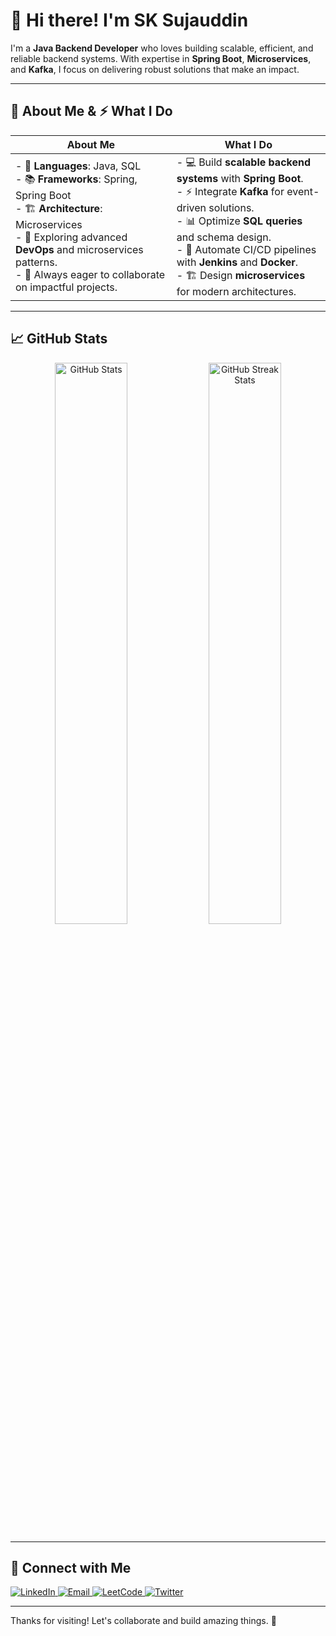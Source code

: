# 👋 Hi there! I'm **SK Sujauddin**  
I'm a **Java Backend Developer** who loves building scalable, efficient, and reliable backend systems. With expertise in **Spring Boot**, **Microservices**, and **Kafka**, I focus on delivering robust solutions that make an impact.

---

## 🚀 **About Me** & ⚡ **What I Do**

| **About Me** | **What I Do** |
|--------------|---------------|
| - 🔧 **Languages**: Java, SQL  <br> - 📚 **Frameworks**: Spring, Spring Boot  <br> - 🏗️ **Architecture**: Microservices  <br> - 🌱 Exploring advanced **DevOps** and microservices patterns.  <br> - 💬 Always eager to collaborate on impactful projects. | - 💻 Build **scalable backend systems** with **Spring Boot**.  <br> - ⚡ Integrate **Kafka** for event-driven solutions.  <br> - 📊 Optimize **SQL queries** and schema design.  <br> - 🚀 Automate CI/CD pipelines with **Jenkins** and **Docker**.  <br> - 🏗️ Design **microservices** for modern architectures. |

---

## 📈 **GitHub Stats**

<p align="center">
  <img src="https://github-readme-stats.vercel.app/api?username=iamsujauddin&show_icons=true&theme=tokyonight" alt="GitHub Stats" width="48%" />
  <img src="https://github-readme-streak-stats.herokuapp.com/?user=iamsujauddin&theme=tokyonight" alt="GitHub Streak Stats" width="48%" />
</p>

---

## 💼 **Connect with Me**

<p align="left">
  <a href="https://linkedin.com/in/sk-sujauddin" target="_blank">
    <img src="https://img.shields.io/badge/LinkedIn-%230077B5.svg?style=for-the-badge&logo=linkedin&logoColor=white" alt="LinkedIn" />
  </a>
  <a href="mailto:suja.hash69@gmail.com" target="_blank">
    <img src="https://img.shields.io/badge/Email-D14836?style=for-the-badge&logo=gmail&logoColor=white" alt="Email" />
  </a>
  <a href="https://leetcode.com/iamsujauddin" target="_blank">
    <img src="https://img.shields.io/badge/LeetCode-%23FFA116?style=for-the-badge&logo=leetcode&logoColor=white" alt="LeetCode" />
  </a>
  <a href="https://twitter.com/iamsujauddin" target="_blank">
    <img src="https://img.shields.io/badge/Twitter-%231DA1F2?style=for-the-badge&logo=twitter&logoColor=white" alt="Twitter" />
  </a>
</p>

---

Thanks for visiting! Let's collaborate and build amazing things. 🚀
